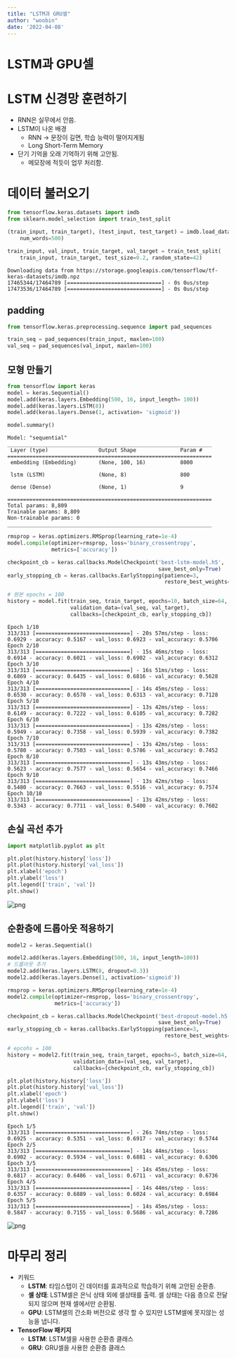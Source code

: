 ```yaml
---
title: "LSTM과 GRU셀"
author: "woobin"
date: '2022-04-08'
---
```


# LSTM과 GPU셀

# LSTM 신경망 훈련하기
- RNN은 실무에서 안씀.
- LSTM이 나온 배경
  - RNN -> 문장이 길면, 학습 능력이 떨어지게됨
  - Long Short-Term Memory
- 단기 기억을 오래 기억하기 위해 고안됨.
  - 메모장에 적듯이 업무 처리함.

# 데이터 불러오기


```python
from tensorflow.keras.datasets import imdb
from sklearn.model_selection import train_test_split

(train_input, train_target), (test_input, test_target) = imdb.load_data(
    num_words=500)

train_input, val_input, train_target, val_target = train_test_split(
    train_input, train_target, test_size=0.2, random_state=42)
```

    Downloading data from https://storage.googleapis.com/tensorflow/tf-keras-datasets/imdb.npz
    17465344/17464789 [==============================] - 0s 0us/step
    17473536/17464789 [==============================] - 0s 0us/step
    

## padding


```python
from tensorflow.keras.preprocessing.sequence import pad_sequences

train_seq = pad_sequences(train_input, maxlen=100)
val_seq = pad_sequences(val_input, maxlen=100)
```

## 모형 만들기


```python
from tensorflow import keras
model = keras.Sequential()
model.add(keras.layers.Embedding(500, 16, input_length= 100))
model.add(keras.layers.LSTM(8))
model.add(keras.layers.Dense(1, activation= 'sigmoid'))
```


```python
model.summary()
```

    Model: "sequential"
    _________________________________________________________________
     Layer (type)                Output Shape              Param #   
    =================================================================
     embedding (Embedding)       (None, 100, 16)           8000      
                                                                     
     lstm (LSTM)                 (None, 8)                 800       
                                                                     
     dense (Dense)               (None, 1)                 9         
                                                                     
    =================================================================
    Total params: 8,809
    Trainable params: 8,809
    Non-trainable params: 0
    _________________________________________________________________
    


```python
rmsprop = keras.optimizers.RMSprop(learning_rate=1e-4)
model.compile(optimizer=rmsprop, loss='binary_crossentropy', 
              metrics=['accuracy'])

checkpoint_cb = keras.callbacks.ModelCheckpoint('best-lstm-model.h5', 
                                                save_best_only=True)
early_stopping_cb = keras.callbacks.EarlyStopping(patience=3,
                                                  restore_best_weights=True)

# 원본 epochs = 100
history = model.fit(train_seq, train_target, epochs=10, batch_size=64,
                    validation_data=(val_seq, val_target),
                    callbacks=[checkpoint_cb, early_stopping_cb])
```

    Epoch 1/10
    313/313 [==============================] - 20s 57ms/step - loss: 0.6929 - accuracy: 0.5167 - val_loss: 0.6923 - val_accuracy: 0.5706
    Epoch 2/10
    313/313 [==============================] - 15s 46ms/step - loss: 0.6914 - accuracy: 0.6021 - val_loss: 0.6902 - val_accuracy: 0.6312
    Epoch 3/10
    313/313 [==============================] - 16s 51ms/step - loss: 0.6869 - accuracy: 0.6435 - val_loss: 0.6816 - val_accuracy: 0.5628
    Epoch 4/10
    313/313 [==============================] - 14s 45ms/step - loss: 0.6530 - accuracy: 0.6578 - val_loss: 0.6313 - val_accuracy: 0.7128
    Epoch 5/10
    313/313 [==============================] - 13s 42ms/step - loss: 0.6149 - accuracy: 0.7222 - val_loss: 0.6105 - val_accuracy: 0.7282
    Epoch 6/10
    313/313 [==============================] - 13s 42ms/step - loss: 0.5949 - accuracy: 0.7358 - val_loss: 0.5939 - val_accuracy: 0.7382
    Epoch 7/10
    313/313 [==============================] - 13s 42ms/step - loss: 0.5780 - accuracy: 0.7503 - val_loss: 0.5786 - val_accuracy: 0.7452
    Epoch 8/10
    313/313 [==============================] - 13s 43ms/step - loss: 0.5623 - accuracy: 0.7577 - val_loss: 0.5654 - val_accuracy: 0.7466
    Epoch 9/10
    313/313 [==============================] - 13s 42ms/step - loss: 0.5480 - accuracy: 0.7663 - val_loss: 0.5516 - val_accuracy: 0.7574
    Epoch 10/10
    313/313 [==============================] - 13s 42ms/step - loss: 0.5343 - accuracy: 0.7711 - val_loss: 0.5400 - val_accuracy: 0.7602
    

## 손실 곡선 추가


```python
import matplotlib.pyplot as plt

plt.plot(history.history['loss'])
plt.plot(history.history['val_loss'])
plt.xlabel('epoch')
plt.ylabel('loss')
plt.legend(['train', 'val'])
plt.show()
```


    
![png](/Images/0408_LSTM,GRU_Cell/output_11_0.png)
    


## 순환층에 드롭아웃 적용하기


```python
model2 = keras.Sequential()

model2.add(keras.layers.Embedding(500, 16, input_length=100))
# 드롭아웃 추가
model2.add(keras.layers.LSTM(8, dropout=0.3))
model2.add(keras.layers.Dense(1, activation='sigmoid'))

rmsprop = keras.optimizers.RMSprop(learning_rate=1e-4)
model2.compile(optimizer=rmsprop, loss='binary_crossentropy', 
               metrics=['accuracy'])

checkpoint_cb = keras.callbacks.ModelCheckpoint('best-dropout-model.h5', 
                                                save_best_only=True)
early_stopping_cb = keras.callbacks.EarlyStopping(patience=3,
                                                  restore_best_weights=True)

# epcohs = 100
history = model2.fit(train_seq, train_target, epochs=5, batch_size=64,
                     validation_data=(val_seq, val_target),
                     callbacks=[checkpoint_cb, early_stopping_cb])

plt.plot(history.history['loss'])
plt.plot(history.history['val_loss'])
plt.xlabel('epoch')
plt.ylabel('loss')
plt.legend(['train', 'val'])
plt.show()
```

    Epoch 1/5
    313/313 [==============================] - 26s 74ms/step - loss: 0.6925 - accuracy: 0.5351 - val_loss: 0.6917 - val_accuracy: 0.5744
    Epoch 2/5
    313/313 [==============================] - 14s 44ms/step - loss: 0.6902 - accuracy: 0.5934 - val_loss: 0.6881 - val_accuracy: 0.6306
    Epoch 3/5
    313/313 [==============================] - 14s 45ms/step - loss: 0.6817 - accuracy: 0.6486 - val_loss: 0.6711 - val_accuracy: 0.6736
    Epoch 4/5
    313/313 [==============================] - 14s 44ms/step - loss: 0.6357 - accuracy: 0.6889 - val_loss: 0.6024 - val_accuracy: 0.6984
    Epoch 5/5
    313/313 [==============================] - 14s 45ms/step - loss: 0.5847 - accuracy: 0.7155 - val_loss: 0.5686 - val_accuracy: 0.7286
    


    
![png](/Images/0408_LSTM,GRU_Cell/output_13_1.png)
    


# 마무리 정리
- 키워드
  - **LSTM**: 타임스텝이 긴 데이터를 효과적으로 학습하기 위해 고안된 순환층.
  - **셀 상태**: LSTM셀은 은닉 상태 외에 셀상태를 출력. 셀 상태는 다음 층으로 전달되지 않으며 현재 셀에서만 순환됨.
  - **GPU**: LSTM셀의 간소화 버전으로 생각 할 수 있지만 LSTM셀에 못지않는 성능을 냅니다.
- **TensorFlow 패키지**
  - **LSTM**: LSTM셀을 사용한 순환층 클래스
  - **GRU**: GRU셀을 사용한 순환층 클래스
